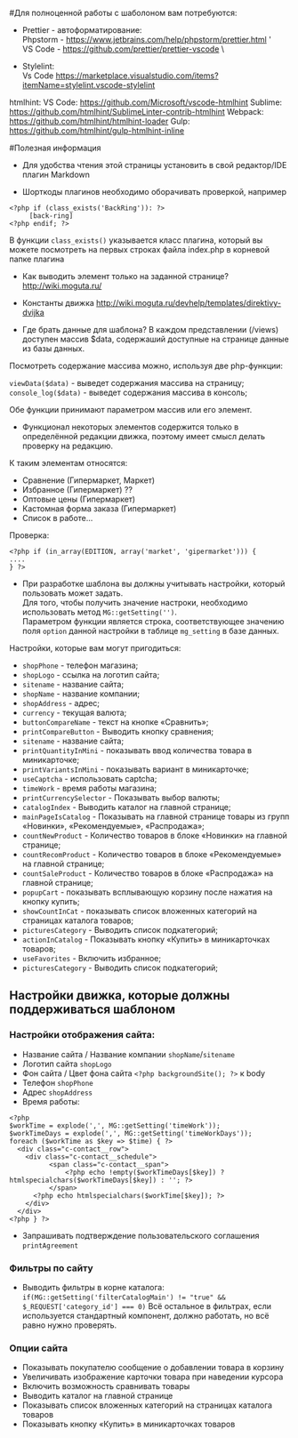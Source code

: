 #Для полноценной работы с шаболоном вам потребуются: 
 - Prettier - автоформатирование: \
   Phpstorm - https://www.jetbrains.com/help/phpstorm/prettier.html '\
   VS Code - https://github.com/prettier/prettier-vscode \

 - Stylelint: \
 Vs Code https://marketplace.visualstudio.com/items?itemName=stylelint.vscode-stylelint

htmlhint:
VS Code: https://github.com/Microsoft/vscode-htmlhint
Sublime: https://github.com/htmlhint/SublimeLinter-contrib-htmlhint
Webpack: https://github.com/htmlhint/htmlhint-loader
Gulp: https://github.com/htmlhint/gulp-htmlhint-inline

#Полезная информация 

- Для удобства чтения этой страницы установить в свой редактор/IDE плагин Markdown

- Шорткоды плагинов необходимо оборачивать проверкой, например
```
<?php if (class_exists('BackRing')): ?>
     [back-ring]
<?php endif; ?>
```

В функции `class_exists()` указывается класс плагина, 
который вы можете посмотреть на первых строках файла index.php в корневой папке плагина

- Как выводить элемент только на заданной странице?
http://wiki.moguta.ru/

- Константы движка 
http://wiki.moguta.ru/devhelp/templates/direktivy-dvijka

- Где брать данные для шаблона?
В каждом представлении (/views) доступен массив $data, 
содержаший доступные на странице данные из базы данных.

Посмотреть содержание массива можно, используя две php-функции:

`viewData($data)` - выведет содержания массива на страницу;
`console_log($data)` - выведет содержания массива в консоль;

Обе функции принимают параметром массив или его элемент.

- Функционал некоторых элементов содержится только в определённой редакции движка,
поэтому имеет смысл делать проверку на редакцию.

К таким элементам относятся:

- Сравнение (Гипермаркет, Маркет)
- Избранное (Гипермаркет) ??
- Оптовые цены (Гипермаркет)
- Кастомная форма заказа (Гипермаркет)
- Список в работе...

Проверка:
```
<?php if (in_array(EDITION, array('market', 'gipermarket'))) {
....
} ?>
```

- При разработке шаблона вы должны учитывать настройки, который пользовать может задать. \
Для того, чтобы получить значение настроки, необходимо использовать метод `MG::getSetting('')`. \
Параметром функции является строка, соответствующее значению поля `option` данной настройки в таблице `mg_setting` в базе данных.

Настройки, которые вам могут пригодиться:
- `shopPhone` - телефон магазина;
- `shopLogo` - ссылка на логотип сайта;
- `sitename` - название сайта;
- `shopName` - название компании;
- `shopAddress` - адрес;
- `currency` - текущая валюта;
- `buttonCompareName` - текст на кнопке «Сравнить»;
- `printCompareButton` - Выводить кнопку сравнения;
- `sitename` - название сайта;
- `printQuantityInMini` - показывать ввод количества товара в миникарточке;
- `printVariantsInMini` - показывать вариант в миникарточке;
- `useCaptcha` - использовать captcha;
- `timeWork` - время работы магазина;
- `printCurrencySelector` - Показывать выбор валюты;
- `catalogIndex` - Выводить каталог на главной странице;
- `mainPageIsCatalog` - Показывать на главной странице товары из групп «Новинки», «Рекомендуемые», «Распродажа»;
- `countNewProduct` - Количество товаров в блоке «Новинки» на главной странице;
- `countRecomProduct` - Количество товаров в блоке «Рекомендуемые» на главной странице;
- `countSaleProduct` - Количество товаров в блоке «Распродажа» на главной странице;
- `popupCart` - показывать всплывающую корзину после нажатия на кнопку купить;
- `showCountInCat` - показывать список вложенных категорий на страницах каталога товаров;
- `picturesCategory` - Выводить список подкатегорий;
- `actionInCatalog` - Показывать кнопку «Купить» в миникарточках товаров;
- `useFavorites` - Включить избранное;
- `picturesCategory` - Выводить список подкатегорий;


## Настройки движка, которые должны поддерживаться шаблоном
### Настройки отображения сайта:
- Название сайта / Название компании `shopName`/`sitename`
- Логотип сайта `shopLogo`
- Фон сайта / Цвет фона сайта `<?php backgroundSite(); ?>` к body
- Телефон `shopPhone`
- Адрес `shopAddress`
- Время работы:
```
<?php
$workTime = explode(',', MG::getSetting('timeWork'));
$workTimeDays = explode(',', MG::getSetting('timeWorkDays'));
foreach ($workTime as $key => $time) { ?>
  <div class="c-contact__row">
    <div class="c-contact__schedule">
          <span class="c-contact__span">
              <?php echo !empty($workTimeDays[$key]) ? htmlspecialchars($workTimeDays[$key]) : ''; ?>
          </span>
      <?php echo htmlspecialchars($workTime[$key]); ?>
    </div>
  </div>
<?php } ?>
```
- Запрашивать подтверждение пользовательского соглашения `printAgreement`

### Фильтры по сайту
- Выводить фильтры в корне каталога:
`if(MG::getSetting('filterCatalogMain') != "true" && $_REQUEST['category_id'] === 0)`
Всё остальное в фильтрах, если используется стандартный компонент, должно работать, но всё равно нужно проверять.

### Опции сайта
- Показывать покупателю сообщение о добавлении товара в корзину
- Увеличивать изображение карточки товара при наведении курсора
- Включить возможность сравнивать товары 
- Выводить каталог на главной странице
- Показывать список вложенных категорий на страницах каталога товаров
- Показывать кнопку «Купить» в миникарточках товаров
